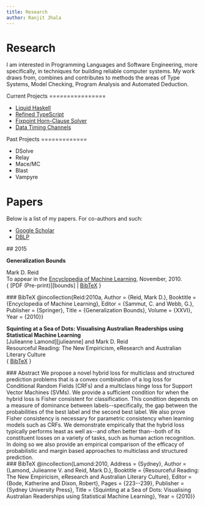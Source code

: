 ```yaml
---
title: Research
author: Ranjit Jhala
---
```


# Research

I am interested in Programming Languages and Software Engineering, more
specifically, in techniques for building reliable computer systems. My work
draws from, combines and contributes to methods the areas of Type Systems, Model
Checking, Program Analysis and Automated Deduction.

<div class="section">
Current Projects
================

+ [Liquid Haskell](http://github.com/ucsd-progsys/liquidhaskell)
+ [Refined TypeScript](https://github.com/ucsd-pl/refscript)
+ [Fixpoint Horn-Clause Solver](https://github.com/ucsd-progsys/liquid-fixpoint)
+ [Data Timing Channels](subnormal-oakland)

</div>

<div class="section">
Past Projects
=============

+ DSolve
+ Relay 
+ Mace/MC
+ Blast 
+ Vampyre

</div>


Papers
======

Below is a list of my papers. For co-authors and such:

+ [Google Scholar][scholar]
+ [DBLP][dblp]


<div class="section">
## 2015

**Generalization Bounds**    

Mark D. Reid     
To appear in the [Encyclopedia of Machine Learning](http://www.springer.com/computer/ai/book/978-0-387-30768-8), 
November, 2010.    
{ [PDF (Pre-print)][bounds] | [BibTeX]() }

 <div class="bibtex">
### BibTeX
	@incollection{Reid:2010a,
	 Author = {Reid, Mark D.},
	 Booktitle = {Encyclopedia of Machine Learning},
	 Editor = {Sammut, C. and Webb, G.},
	 Publisher = {Springer},
	 Title = {Generalization Bounds},
	 Volume = {XXVI},
	 Year = {2010}}
 </div>

**Squinting at a Sea of Dots: Visualising
Australian Readerships using Statistical Machine Learning**     
[Julieanne Lamond][julieanne] and Mark D. Reid   
Resourceful Reading: The New Empiricism, eResearch and Australian Literary Culture    
{ [BibTeX]() }

 <div class="abstract">
### Abstract
We propose a novel hybrid loss for multiclass and structured prediction problems that is a convex combination of a log loss for Conditional Random Fields (CRFs) and a multiclass hinge loss for Support Vector Machines (SVMs). We provide a sufficient condition for when the hybrid loss is Fisher consistent for classification. This condition depends on a measure of dominance between labels--specifically, the gap between the probabilities of the best label and the second best label. We also prove Fisher consistency is necessary for parametric consistency when learning models such as CRFs. We demonstrate empirically that the hybrid loss typically performs least as well as--and often better than--both of its constituent losses on a variety of tasks, such as human action recognition. In doing so we also provide an empirical comparison of the efficacy of probabilistic and margin based approaches to multiclass and structured prediction.
 </div>

 <div class="bibtex">
### BibTeX
	@incollection{Lamond:2010,
	 Address = {Sydney},
	 Author = {Lamond, Julieanne V. and Reid, Mark D.},
	 Booktitle = {Resourceful Reading: The New Empiricism, eResearch and Australian Literary Culture},
	 Editor = {Bode, Katherine and Dixon, Robert},
	 Pages = {223--239},
	 Publisher = {Sydney University Press},
	 Title = {Squinting at a Sea of Dots: Visualising Australian Readerships using Statistical Machine Learning},
	 Year = {2010}}
 </div>

</div>

[scholar]: https://scholar.google.com/citations?user=H3wb878AAAAJ
[dblp]:    http://dblp.uni-trier.de/pers/hd/j/Jhala:Ranjit


<script type="text/javascript" src="/js/jquery.js"> </script>
<script type="text/javascript">
	$(document).ready(function(){
		$("a:contains('BibTeX')").click(function(event) { 
			$(this).parent().nextAll(".bibtex").first().slideToggle("fast"); });

		$("a:contains('BibTeX')").toggle(
			function(){ $(this).text("Hide BibTeX") },
			function(){ $(this).text("BibTeX") }
		);

		$("a:contains('Abstract')").click(function(event) { 
			$(this).parent().nextAll(".abstract").first().slideToggle("fast"); });

		$("a:contains('Abstract')").toggle(
			function(){ $(this).text("Hide Abstract") },
			function(){ $(this).text("Abstract") }
		);

	});
</script>


